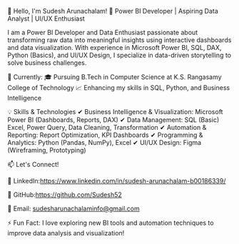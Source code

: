 👋 Hello, I'm Sudesh Arunachalam!
🚀 Power BI Developer | Aspiring Data Analyst | UI/UX Enthusiast

I am a Power BI Developer and Data Enthusiast passionate about transforming raw data into meaningful insights using interactive dashboards and data visualization. With experience in Microsoft Power BI, SQL, DAX, Python (Basics), and UI/UX Design, I specialize in data-driven storytelling to solve business challenges.

📌 Currently:
🎓 Pursuing B.Tech in Computer Science at K.S. Rangasamy College of Technology
📈 Enhancing my skills in SQL, Python, and Business Intelligence

💡 Skills & Technologies
✔ Business Intelligence & Visualization: Microsoft Power BI (Dashboards, Reports, DAX)
✔ Data Management: SQL (Basic) Excel, Power Query, Data Cleaning, Transformation
✔ Automation & Reporting: Report Optimization, KPI Dashboards
✔ Programming & Analytics: Python (Pandas, NumPy), Excel
✔ UI/UX Design: Figma (Wireframing, Prototyping)

📫 Let's Connect!

🔗 LinkedIn:https://www.linkedin.com/in/sudesh-arunachalam-b00186339/

🔗 GitHub:https://github.com/Sudesh52

📧 Email: sudesharunachalaminfo@gmail.com

⚡ Fun Fact: I love exploring new BI tools and automation techniques to improve data analysis and visualization!
